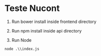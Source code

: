 # Teste Nucont

1. Run bower install inside frontend directory

2. Run npm install inside api directory

3. Run Node

```shell
node .\\index.js

